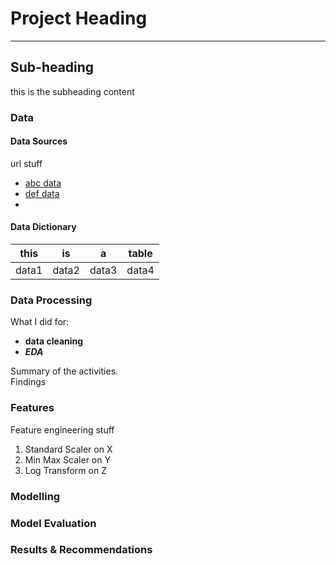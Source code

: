 # Project Heading 

---

## Sub-heading

this is the subheading content

### Data

#### Data Sources
url stuff
* [abc data](https://github.com/merzechan)
* [def data](https://github.com/merzechan)
* 

#### Data Dictionary
| this | is | a | table |
|-|-|-|-|
| data1 | data2 | data3 | data4 |


### Data Processing
What I did for:  
- **data cleaning** 
- ***EDA***  

Summary of the activities.  
Findings  

### Features
Feature engineering stuff
1. Standard Scaler on X
2. Min Max Scaler on Y
3. Log Transform on Z

### Modelling

### Model Evaluation

### Results & Recommendations
